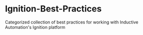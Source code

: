 # Ignition-Best-Practices
Categorized collection of best practices for working with Inductive Automation's Ignition platform
